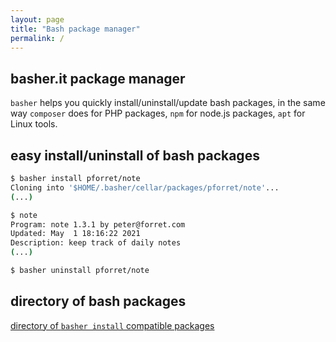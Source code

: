 ```yaml
---
layout: page
title: "Bash package manager"
permalink: /
---
```

## basher.it package manager

`basher` helps you quickly install/uninstall/update bash packages, in the same way `composer` does for PHP packages, `npm` for node.js packages, `apt` for Linux tools.

## easy install/uninstall of bash packages

```bash
$ basher install pforret/note
Cloning into '$HOME/.basher/cellar/packages/pforret/note'...
(...)

$ note
Program: note 1.3.1 by peter@forret.com
Updated: May  1 18:16:22 2021
Description: keep track of daily notes
(...)

$ basher uninstall pforret/note

```
## directory of bash packages

[directory of `basher install` compatible packages](/package)

